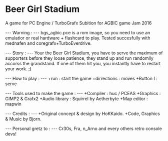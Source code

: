 # Beer Girl Stadium 
A game for PC Engine / TurboGrafx
Subition for AGBIC game Jam 2016

--- Warning : ---
bgs_agbic.pce is a rom image, so you need to use an emulatior or real hardware + flashcard to play. Tested succesfully with mednafen and coregrafx+TurboEverdrive.

--- Story : ---
Your the Beer Girl Stadium, you have to serve the maximum of supporters before they loose patience, they stand up and run randomlly accorss the grandstand. If one of them hit you, you instantly have to restart your work. ;)

--- How to play : ---
+run : start the game
+dirrections : moves
+Button I : serve

--- Tools used to make the game : ---
+Compiler : huc / PCEAS
+Graphics : GIMP2 & Grafx2
+Audio library : Squirrel by Aetherbyte
+Map editor : mapwin

--- Credits : ---
+Original concept & design by HoKKaido.
+Code, Graphics & Music by Bjorn.

--- Personal gretz to : ---
Cr30s, Fra, n_Arno and every others retro console devs!